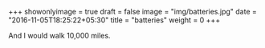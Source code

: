 +++
showonlyimage = true
draft = false
image = "img/batteries.jpg"
date = "2016-11-05T18:25:22+05:30"
title = "batteries"
weight = 0
+++

And I would walk 10,000 miles.

